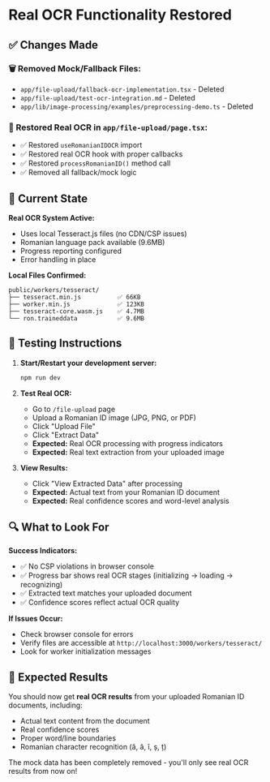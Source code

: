 # Real OCR Functionality Restored

## ✅ Changes Made

### 🗑️ Removed Mock/Fallback Files:

- `app/file-upload/fallback-ocr-implementation.tsx` - Deleted
- `app/file-upload/test-ocr-integration.md` - Deleted
- `app/lib/image-processing/examples/preprocessing-demo.ts` - Deleted

### 🔄 Restored Real OCR in `app/file-upload/page.tsx`:

- ✅ Restored `useRomanianIDOCR` import
- ✅ Restored real OCR hook with proper callbacks
- ✅ Restored `processRomanianID()` method call
- ✅ Removed all fallback/mock logic

## 🎯 Current State

**Real OCR System Active:**

- Uses local Tesseract.js files (no CDN/CSP issues)
- Romanian language pack available (9.6MB)
- Progress reporting configured
- Error handling in place

**Local Files Confirmed:**

```
public/workers/tesseract/
├── tesseract.min.js          ✅ 66KB
├── worker.min.js             ✅ 123KB
├── tesseract-core.wasm.js    ✅ 4.7MB
└── ron.traineddata           ✅ 9.6MB
```

## 🧪 Testing Instructions

1. **Start/Restart your development server:**

   ```bash
   npm run dev
   ```

2. **Test Real OCR:**

   - Go to `/file-upload` page
   - Upload a Romanian ID image (JPG, PNG, or PDF)
   - Click "Upload File"
   - Click "Extract Data"
   - **Expected:** Real OCR processing with progress indicators
   - **Expected:** Real text extraction from your uploaded image

3. **View Results:**
   - Click "View Extracted Data" after processing
   - **Expected:** Actual text from your Romanian ID document
   - **Expected:** Real confidence scores and word-level analysis

## 🔍 What to Look For

**Success Indicators:**

- ✅ No CSP violations in browser console
- ✅ Progress bar shows real OCR stages (initializing → loading → recognizing)
- ✅ Extracted text matches your uploaded document
- ✅ Confidence scores reflect actual OCR quality

**If Issues Occur:**

- Check browser console for errors
- Verify files are accessible at `http://localhost:3000/workers/tesseract/`
- Look for worker initialization messages

## 🚀 Expected Results

You should now get **real OCR results** from your uploaded Romanian ID documents, including:

- Actual text content from the document
- Real confidence scores
- Proper word/line boundaries
- Romanian character recognition (ă, â, î, ș, ț)

The mock data has been completely removed - you'll only see real OCR results from now on!
